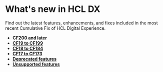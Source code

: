 # What's new in HCL DX

Find out the latest features, enhancements, and fixes included in the most recent Cumulative Fix of HCL Digital Experience.

- **[CF200 and later](cf20/newcf226.md)**
- **[CF19 to CF199](cf19/)**
- **[CF18 to CF184](cf18/)**
- **[CF17 to CF173](cf17/)**
- **[Deprecated features](deprecated_features.md)**
- **[Unsupported features](unsupported_features.md)**
